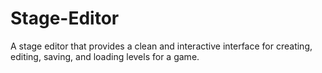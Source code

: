 # Stage-Editor
 A stage editor that provides a clean and interactive interface for creating, editing, saving, and loading levels for a game. 
